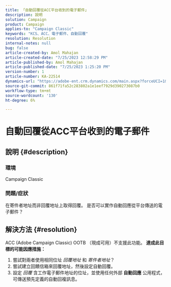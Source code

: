 ```yaml
---
title: 「自動回覆從ACC平台收到的電子郵件」
description: 說明
solution: Campaign
product: Campaign
applies-to: "Campaign Classic"
keywords: "KCS、ACC、電子郵件、自動回覆"
resolution: Resolution
internal-notes: null
bug: false
article-created-by: Amol Mahajan
article-created-date: "7/25/2023 12:58:29 PM"
article-published-by: Amol Mahajan
article-published-date: "7/25/2023 1:25:20 PM"
version-number: 1
article-number: KA-22514
dynamics-url: "https://adobe-ent.crm.dynamics.com/main.aspx?forceUCI=1&pagetype=entityrecord&etn=knowledgearticle&id=a9dc35ee-ea2a-ee11-bdf4-6045bd006c82"
source-git-commit: 861f71fa52c283802a1e1eef7929d390273087b0
workflow-type: tm+mt
source-wordcount: '130'
ht-degree: 6%

---
```


# 自動回覆從ACC平台收到的電子郵件

## 說明 {#description}


### <b>環境</b>

Campaign Classic



### <b>問題/症狀</b>

在寄件者地址而非回覆地址上取得回覆。 是否可以實作自動回應從平台傳送的電子郵件？


## 解決方法 {#resolution}


ACC (Adobe Campaign Classic) OOTB （現成可用）不支援此功能。
<b>達成此目標的可能因應措施：</b>
1. 嘗試對兩者使用相同位址 *回覆地址* 和 *寄件者地址*？
2. 嘗試建立回饋信箱來回覆地址，然後設定自動回覆。
3. 設定 *回覆* 含工作電子郵件地址的位址，並使用任何外部 <b>自動回應</b> 公用程式，可傳送預先定義的自動回複訊息。

